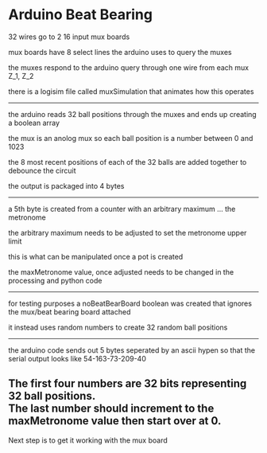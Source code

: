 # Arduino Beat Bearing

32 wires go to 2 16 input mux boards

mux boards have 8 select lines the arduino uses to query the muxes

the muxes respond to the arduino query through one wire from each mux Z_1, Z_2 

there is a logisim file called muxSimulation that animates how this operates

---------------------------------------------------------------------------------------------
the arduino reads 32 ball positions through the muxes and ends up creating a boolean array

the mux is an anolog mux so each ball position is a number between 0 and 1023

the 8 most recent positions of each of the 32 balls are added together to debounce the circuit

the output is packaged into 4 bytes


---------------------------------------------------------------------------------------------
a 5th byte is created from a counter with an arbitrary maximum ... the metronome

the arbitrary maximum needs to be adjusted to set the metronome upper limit

this is what can be manipulated once a pot is created

the maxMetronome value, once adjusted needs to be changed in the processing and python code

----------------------------------------------------------------------------------------------
for testing purposes a noBeatBearBoard boolean was created that ignores the mux/beat bearing board attached

it instead uses random numbers to create 32 random ball positions

----------------------------------------------------------------------------------------------
the arduino code sends out 5 bytes seperated by an ascii hypen so that the serial output looks like
54-163-73-209-40  
  
The first four numbers are 32 bits representing 32 ball positions.  
The last number should increment to the maxMetronome value then start over at 0.  
-----------------------------------------------------------------------------------------------

Next step is to get it working with the mux board



